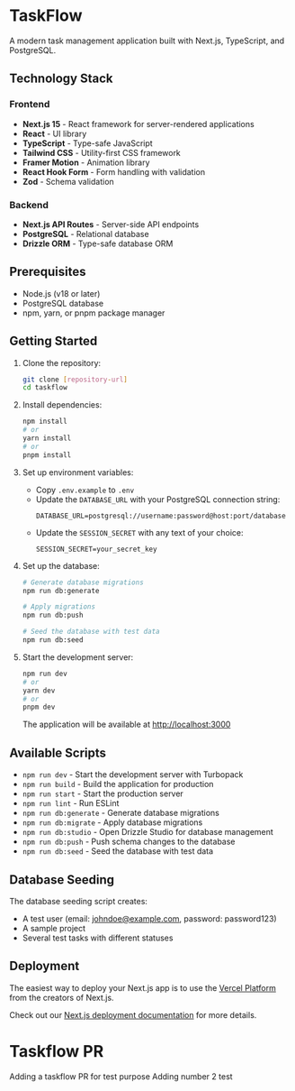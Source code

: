 # TaskFlow

A modern task management application built with Next.js, TypeScript, and PostgreSQL.

## Technology Stack

### Frontend

- **Next.js 15** - React framework for server-rendered applications
- **React** - UI library
- **TypeScript** - Type-safe JavaScript
- **Tailwind CSS** - Utility-first CSS framework
- **Framer Motion** - Animation library
- **React Hook Form** - Form handling with validation
- **Zod** - Schema validation

### Backend

- **Next.js API Routes** - Server-side API endpoints
- **PostgreSQL** - Relational database
- **Drizzle ORM** - Type-safe database ORM

## Prerequisites

- Node.js (v18 or later)
- PostgreSQL database
- npm, yarn, or pnpm package manager

## Getting Started

1. Clone the repository:

   ```bash
   git clone [repository-url]
   cd taskflow
   ```

2. Install dependencies:

   ```bash
   npm install
   # or
   yarn install
   # or
   pnpm install
   ```

3. Set up environment variables:

   - Copy `.env.example` to `.env`
   - Update the `DATABASE_URL` with your PostgreSQL connection string:
     ```
     DATABASE_URL=postgresql://username:password@host:port/database
     ```
   - Update the `SESSION_SECRET` with any text of your choice:
     ```
     SESSION_SECRET=your_secret_key
     ```

4. Set up the database:

   ```bash
   # Generate database migrations
   npm run db:generate

   # Apply migrations
   npm run db:push

   # Seed the database with test data
   npm run db:seed
   ```

5. Start the development server:

   ```bash
   npm run dev
   # or
   yarn dev
   # or
   pnpm dev
   ```

   The application will be available at [http://localhost:3000](http://localhost:3000)

## Available Scripts

- `npm run dev` - Start the development server with Turbopack
- `npm run build` - Build the application for production
- `npm run start` - Start the production server
- `npm run lint` - Run ESLint
- `npm run db:generate` - Generate database migrations
- `npm run db:migrate` - Apply database migrations
- `npm run db:studio` - Open Drizzle Studio for database management
- `npm run db:push` - Push schema changes to the database
- `npm run db:seed` - Seed the database with test data

## Database Seeding

The database seeding script creates:

- A test user (email: johndoe@example.com, password: password123)
- A sample project
- Several test tasks with different statuses

## Deployment

The easiest way to deploy your Next.js app is to use the [Vercel Platform](https://vercel.com/new?utm_medium=default-template&filter=next.js&utm_source=create-next-app&utm_campaign=create-next-app-readme) from the creators of Next.js.

Check out our [Next.js deployment documentation](https://nextjs.org/docs/app/building-your-application/deploying) for more details.

# Taskflow PR
Adding a taskflow PR for test purpose
Adding number 2 test
